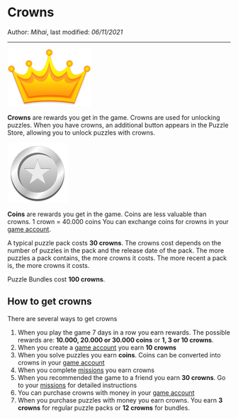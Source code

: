 ﻿# Crowns

Author: *Mihai*, last modified: _06/11/2021_

---

![Crown Reward](crown.png?w=48)

**Crowns** are rewards you get in the game. Crowns are used for unlocking puzzles. When you have crowns, an additional button appears in the Puzzle Store, allowing you to unlock puzzles with crowns.

![Coin Reward](coin.png?w=48)

**Coins** are rewards you get in the game. Coins are less valuable than crowns. 
1 crown = 40.000 coins
You can exchange coins for crowns in your [game account](https://frenzygames.net/custom/account).

A typical puzzle pack costs **30 crowns**. The crowns cost depends on the number of puzzles in the pack and the release date of the pack. The more puzzles a pack contains, the more crowns it costs. The more recent a pack is, the more crowns it costs.

Puzzle Bundles cost **100 crowns**.

## How to get crowns

There are several ways to get crowns

1. When you play the game 7 days in a row you earn rewards. The possible rewards are: __10.000, 20.000 or 30.000 coins__ or **1, 3 or 10 crowns**.
1. When you create a [game account](https://frenzygames.net/custom/account) you earn **10 crowns**
1. When you solve puzzles you earn **coins**. Coins can be converted into crowns in your [game account](https://frenzygames.net/custom/account)
1. When you complete [missions](https://frenzygames.net/custom/missions) you earn crowns
1. When you recommended the game to a friend you earn **30 crowns**. Go to your [missions](https://frenzygames.net/custom/missions) for detailed instructions
1. You can purchase crowns with money in your [game account](https://frenzygames.net/custom/account)
1. When you purchase puzzles with money you earn crowns. You earn **3 crowns** for regular puzzle packs or __12 crowns__ for bundles.
